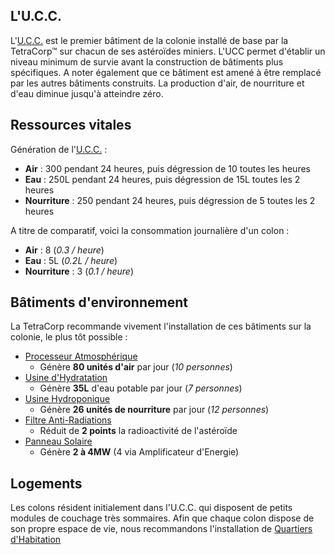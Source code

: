 ## L'U.C.C.

L'[U.C.C.](../buildings/miscellaneous.md#unite-de-conservation-de-colonie-ucc) est le premier bâtiment de la colonie installé de base par la TetraCorp&trade; sur chacun de ses astéroïdes miniers. L'UCC permet d'établir un niveau minimum de survie avant la construction de bâtiments plus spécifiques. A noter également que ce bâtiment est amené à être remplacé par les autres bâtiments construits. La production d'air, de nourriture et d'eau diminue jusqu'à atteindre zéro.

## Ressources vitales

Génération de l'[U.C.C.](../buildings/miscellaneous.md#unite-de-conservation-de-colonie-ucc) :

- **Air** : 300 pendant 24 heures, puis dégression de 10 toutes les heures
- **Eau** : 250L pendant 24 heures, puis dégression de 15L toutes les 2 heures
- **Nourriture** : 250 pendant 24 heures, puis dégression de 5 toutes les 2 heures

A titre de comparatif, voici la consommation journalière d'un colon :

- **Air** : 8 (_0.3 / heure_)
- **Eau** : 5L (_0.2L / heure_)
- **Nourriture** : 3 (_0.1 / heure_)

## Bâtiments d'environnement

La TetraCorp recommande vivement l'installation de ces bâtiments sur la colonie, le plus tôt possible :

- [Processeur Atmosphérique](../buildings/environment.md#processeur-atmospherique)
    - Génère **80 unités d'air** par jour (_10 personnes_)
- [Usine d'Hydratation](../buildings/environment.md#usine-dhydratation)
    - Génère **35L** d'eau potable par jour (_7 personnes_)
- [Usine Hydroponique](../buildings/environment.md#usine-hydroponique)
    - Génère **26 unités de nourriture** par jour (_12 personnes_)
- [Filtre Anti-Radiations](../buildings/environment.md#filtre-anti-radiations)
    - Réduit de **2 points** la radioactivité de l'astéroïde
- [Panneau Solaire](../buildings/energy.md#panneau-solaire)
    - Génère **2 à 4MW** (4 via Amplificateur d'Energie)

## Logements

Les colons résident initialement dans l'U.C.C. qui disposent de petits modules de couchage très sommaires. Afin que chaque colon dispose de son propre espace de vie, nous recommandons l'installation de [Quartiers d'Habitation](../buildings/social.md#quartiers-dhabitation)